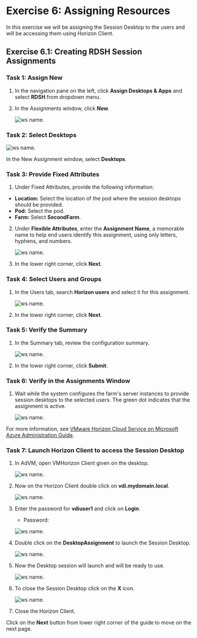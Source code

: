 # **Exercise 6: Assigning Resources**

In this exercise we will be assigning the Session Desktop to the users and will be accessing them using Horizon Client.

## **Exercise 6.1: Creating RDSH Session Assignments**

### **Task 1: Assign New**

1. In the navigation pane on the left, click **Assign Desktops & Apps** and select **RDSH** from dropdown menu.
2. In the Assignments window, click **New**.

   ![ws name.](media/updt97.png)


### **Task 2: Select Desktops**

   ![ws name.](media/updt23.png)

In the New Assignment window, select **Desktops**.

### **Task 3: Provide Fixed Attributes**

1. Under Fixed Attributes, provide the following information:
  - **Location:** Select the location of the pod where the session desktops should be provided.
  - **Pod:** Select the pod.
  - **Farm:** Select **SecondFarm**.

2. Under **Flexible Attributes**, enter the **Assignment Name**, a memorable name to help end users identify this assignment, using only letters, hyphens, and numbers.

   ![ws name.](media/updt24.png)

3. In the lower right corner, click **Next**.

### **Task 4: Select Users and Groups**
   
1. In the Users tab, search **Horizon users** and select it for this assignment.

   ![ws name.](media/us28.png)

2. In the lower right corner, click **Next**.

### **Task 5: Verify the Summary**
   
1. In the Summary tab, review the configuration summary.

   ![ws name.](media/updt25.png)

2. In the lower right corner, click **Submit**.

### **Task 6: Verify in the Assignments Window**
   
1. Wait while the system configures the farm's server instances to provide session desktops to the selected users. The green dot indicates that the assignment is active.

   ![ws name.](media/updt26.png)


For more information, see [VMware Horizon Cloud Service on Microsoft Azure Administration Guide](https://docs.vmware.com/en/VMware-Horizon-Cloud-Service/index.html).

### **Task 7: Launch Horizon Client to access the Session Desktop**

1. In AdVM, open VMHorizon Client given on the desktop.

   ![ws name.](media/updt28.png)

2. Now on the Horizon Client double click on **vdi.mydomain.local**.

   ![ws name.](media/updt29.png)

3. Enter the password for **vdiuser1** and click on **Login**.

   - Password: <inject key="all Account Password" props="{\&quot;enableCopy\&quot;:true,\&quot;style\&quot;:{\&quot;fontWeight\&quot;:\&quot;bold\&quot;}}" />


   ![ws name.](media/updt30.png)
   
4. Double click on the **DesktopAssignment** to launch the Session Desktop.

   ![ws name.](media/updt98.png)

5. Now the Desktop session will launch and will be ready to use.

   ![ws name.](media/updt31.png)

6. To close the Session Desktop click on the **X** icon.

   ![ws name.](media/updt99.png)

7. Close the Horizon Client.

Click on the **Next** button from lower right corner of the guide to move on the next page.
